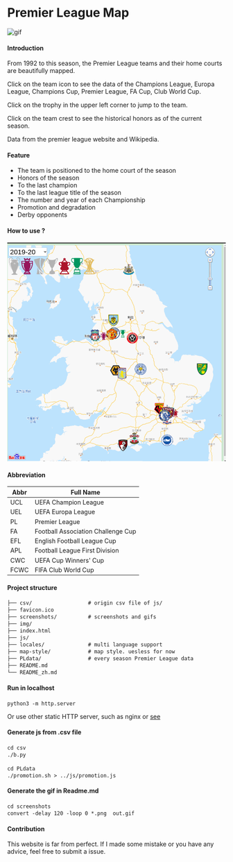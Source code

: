 # Premier League Map

![gif](screenshots/bing/out.gif)


#### Introduction
From 1992 to this season, the Premier League teams and their home courts are beautifully mapped.

Click on the team icon to see the data of the Champions League, Europa League, Champions Cup, Premier League, FA Cup, Club World Cup.

Click on the trophy in the upper left corner to jump to the team.

Click on the team crest to see the historical honors as of the current season.

Data from the premier league website and Wikipedia.


#### Feature
- The team is positioned to the home court of the season
- Honors of the season
- To the last champion
- To the last league title of the season
- The number and year of each Championship
- Promotion and degradation
- Derby opponents


#### How to use ?
![gif](screenshots/baidu/record.gif)


#### Abbreviation 

| Abbr | Full Name                          |
| ---- | ---------------------------------- |
| UCL  | UEFA Champion League               |
| UEL  | UEFA Europa League                 |
| PL   | Premier League                     |
| FA   | Football Association Challenge Cup |
| EFL  | English Football League Cup        |
| APL  | Football League First Division     |
| CWC  | UEFA Cup Winners' Cup              |
| FCWC | FIFA Club World Cup                |




#### Project structure

```
├── csv/                  # origin csv file of js/ 
├── favicon.ico
├── screenshots/          # screenshots and gifs
├── img/
├── index.html
├── js/
├── locales/              # multi language support
├── map-style/            # map style. uesless for now
├── PLdata/               # every season Premier League data
├── README.md
└── README_zh.md
```




#### Run in localhost

```
python3 -m http.server
```
Or use other static HTTP server, such as nginx or [see](https://github.com/wyhaya/see)

#### Generate js from .csv file
```
cd csv
./b.py

cd PLdata
./promotion.sh > ../js/promotion.js
```

#### Generate the gif in Readme.md
```
cd screenshots
convert -delay 120 -loop 0 *.png  out.gif
```

#### Contribution
This website is far from perfect. If I made some mistake or you have any advice, feel free to submit a issue.
